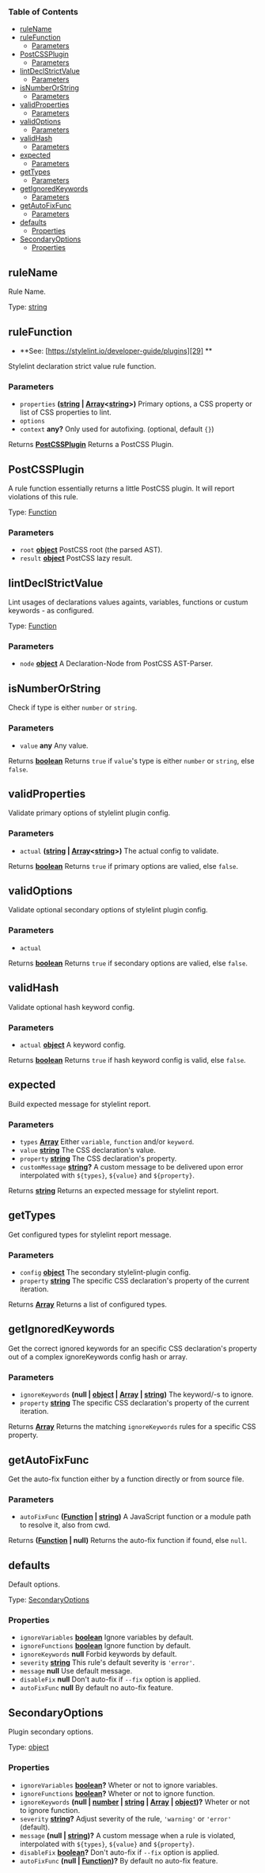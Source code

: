 <!-- Generated by documentation.js. Update this documentation by updating the source code. -->

### Table of Contents

-   [ruleName][1]
-   [ruleFunction][2]
    -   [Parameters][3]
-   [PostCSSPlugin][4]
    -   [Parameters][5]
-   [lintDeclStrictValue][6]
    -   [Parameters][7]
-   [isNumberOrString][8]
    -   [Parameters][9]
-   [validProperties][10]
    -   [Parameters][11]
-   [validOptions][12]
    -   [Parameters][13]
-   [validHash][14]
    -   [Parameters][15]
-   [expected][16]
    -   [Parameters][17]
-   [getTypes][18]
    -   [Parameters][19]
-   [getIgnoredKeywords][20]
    -   [Parameters][21]
-   [getAutoFixFunc][22]
    -   [Parameters][23]
-   [defaults][24]
    -   [Properties][25]
-   [SecondaryOptions][26]
    -   [Properties][27]

## ruleName

Rule Name.

Type: [string][28]

## ruleFunction

-   **See: [https://stylelint.io/developer-guide/plugins][29]
    **

Stylelint declaration strict value rule function.

### Parameters

-   `properties` **([string][28] \| [Array][30]&lt;[string][28]>)** Primary options, a CSS property or list of CSS properties to lint.
-   `options`  
-   `context` **any?** Only used for autofixing. (optional, default `{}`)

Returns **[PostCSSPlugin][31]** Returns a PostCSS Plugin.

## PostCSSPlugin

A rule function essentially returns a little PostCSS plugin.
It will report violations of this rule.

Type: [Function][32]

### Parameters

-   `root` **[object][33]** PostCSS root (the parsed AST).
-   `result` **[object][33]** PostCSS lazy result.

## lintDeclStrictValue

Lint usages of declarations values againts, variables, functions
or custum keywords - as configured.

Type: [Function][32]

### Parameters

-   `node` **[object][33]** A Declaration-Node from PostCSS AST-Parser.

## isNumberOrString

Check if type is either `number` or `string`.

### Parameters

-   `value` **any** Any value.

Returns **[boolean][34]** Returns `true` if `value`'s type is either `number` or `string`, else `false`.

## validProperties

Validate primary options of stylelint plugin config.

### Parameters

-   `actual` **([string][28] \| [Array][30]&lt;[string][28]>)** The actual config to validate.

Returns **[boolean][34]** Returns `true` if primary options are valied, else `false`.

## validOptions

Validate optional secondary options of stylelint plugin config.

### Parameters

-   `actual`  

Returns **[boolean][34]** Returns `true` if secondary options are valied, else `false`.

## validHash

Validate optional hash keyword config.

### Parameters

-   `actual` **[object][33]** A keyword config.

Returns **[boolean][34]** Returns `true` if hash keyword config is valid, else `false`.

## expected

Build expected message for stylelint report.

### Parameters

-   `types` **[Array][30]** Either `variable`, `function` and/or `keyword`.
-   `value` **[string][28]** The CSS declaration's value.
-   `property` **[string][28]** The CSS declaration's property.
-   `customMessage` **[string][28]?** A custom message to be delivered upon error interpolated with `${types}`, `${value}` and `${property}`.

Returns **[string][28]** Returns an expected message for stylelint report.

## getTypes

Get configured types for stylelint report message.

### Parameters

-   `config` **[object][33]** The secondary stylelint-plugin config.
-   `property` **[string][28]** The specific CSS declaration's property of the current iteration.

Returns **[Array][30]** Returns a list of configured types.

## getIgnoredKeywords

Get the correct ignored keywords for an specific CSS declaration's property
out of a complex ignoreKeywords config hash or array.

### Parameters

-   `ignoreKeywords` **(null | [object][33] \| [Array][30] \| [string][28])** The keyword/-s to ignore.
-   `property` **[string][28]** The specific CSS declaration's property of the current iteration.

Returns **[Array][30]** Returns the matching `ignoreKeywords` rules for a specific CSS property.

## getAutoFixFunc

Get the auto-fix function either by a function directly or from source file.

### Parameters

-   `autoFixFunc` **([Function][32] \| [string][28])** A JavaScript function or a module path to resolve it, also from cwd.

Returns **([Function][32] | null)** Returns the auto-fix function if found, else `null`.

## defaults

Default options.

Type: [SecondaryOptions][35]

### Properties

-   `ignoreVariables` **[boolean][34]** Ignore variables by default.
-   `ignoreFunctions` **[boolean][34]** Ignore function by default.
-   `ignoreKeywords` **null** Forbid keywords by default.
-   `severity` **[string][28]** This rule's default severity is `'error'`.
-   `message` **null** Use default message.
-   `disableFix` **null** Don't auto-fix if `--fix` option is applied.
-   `autoFixFunc` **null** By default no auto-fix feature.

## SecondaryOptions

Plugin secondary options.

Type: [object][33]

### Properties

-   `ignoreVariables` **[boolean][34]?** Wheter or not to ignore variables.
-   `ignoreFunctions` **[boolean][34]?** Wheter or not to ignore function.
-   `ignoreKeywords` **(null | [number][36] \| [string][28] \| [Array][30] \| [object][33])?** Wheter or not to ignore function.
-   `severity` **[string][28]?** Adjust severity of the rule, `'warning'` or `'error'` (default).
-   `message` **(null | [string][28])?** A custom message when a rule is violated, interpolated with `${types}`, `${value}` and `${property}`.
-   `disableFix` **[boolean][34]?** Don't auto-fix if `--fix` option is applied.
-   `autoFixFunc` **(null | [Function][32])?** By default no auto-fix feature.

[1]: #rulename

[2]: #rulefunction

[3]: #parameters

[4]: #postcssplugin

[5]: #parameters-1

[6]: #lintdeclstrictvalue

[7]: #parameters-2

[8]: #isnumberorstring

[9]: #parameters-3

[10]: #validproperties

[11]: #parameters-4

[12]: #validoptions

[13]: #parameters-5

[14]: #validhash

[15]: #parameters-6

[16]: #expected

[17]: #parameters-7

[18]: #gettypes

[19]: #parameters-8

[20]: #getignoredkeywords

[21]: #parameters-9

[22]: #getautofixfunc

[23]: #parameters-10

[24]: #defaults

[25]: #properties

[26]: #secondaryoptions

[27]: #properties-1

[28]: https://developer.mozilla.org/docs/Web/JavaScript/Reference/Global_Objects/String

[29]: https://stylelint.io/developer-guide/plugins

[30]: https://developer.mozilla.org/docs/Web/JavaScript/Reference/Global_Objects/Array

[31]: #postcssplugin

[32]: https://developer.mozilla.org/docs/Web/JavaScript/Reference/Statements/function

[33]: https://developer.mozilla.org/docs/Web/JavaScript/Reference/Global_Objects/Object

[34]: https://developer.mozilla.org/docs/Web/JavaScript/Reference/Global_Objects/Boolean

[35]: #secondaryoptions

[36]: https://developer.mozilla.org/docs/Web/JavaScript/Reference/Global_Objects/Number
